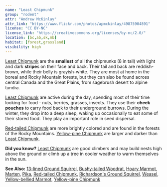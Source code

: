 ```yaml
---
name: "Least Chipmunk"
group: "rodent"
attr: "Andrew McKinlay"
attr_link: "https://www.flickr.com/photos/apmckinlay/49875904891"
license: "CC BY-NC"
license_link: "https://creativecommons.org/licenses/by-nc/2.0/"
location: [bc,ab,sk,mb]
habitat: [forest,grassland]
visibility: high
---
```

[Least Chipmunk](/animals/leastchip/) are the **smallest** of all the chipmunks (8 in tall) with light and dark **stripe**s on their face and back. Their tail and back are reddish-brown, while their belly is grayish-white. They are most at home in the boreal and Rocky Mountain forests, but they can also be found across central Canada and the Great Plains, from sagebrush desert to alpine tundra.

[Least Chipmunk](/animals/leastchip/) are active during the day, spending most of their time looking for food - nuts, berries, grasses, insects. They use their **cheek pouches** to carry food back to their underground burrows. During the winter, they drop into a deep sleep, waking up occasionally to eat some of their stored food. They play an important role in seed dispersal.

[Red-tailed Chipmunk](/animals/retchip/) are more brightly colored and are found in the forests of the Rocky Mountains. [Yellow-pine Chipmunk](/animals/yelpchip/) are larger and darker than [Least Chipmunk](/animals/leastchip/).

**Did you know?** [Least Chipmunk](/animals/leastchip/) are good climbers and may build nests high above the ground or climb up a tree in cooler weather to warm themselves in the sun.

<!-- generated, do not edit -->
**See Also:**
[13-lined Ground Squirrel](/animals/13linegs/),
[Bushy-tailed Woodrat](/animals/buwrat/),
[Hoary Marmot](/animals/hoarymar/),
[Marten](/animals/marten/),
[Pika](/animals/pika/),
[Red-tailed Chipmunk](/animals/retchip/),
[Richardson's Ground Squirrel](/animals/richgs/),
[Weasel](/animals/weasel/),
[Yellow-bellied Marmot](/animals/yelbelmar/),
[Yellow-pine Chipmunk](/animals/yelpchip/)
